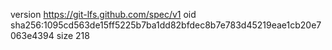 version https://git-lfs.github.com/spec/v1
oid sha256:1095cd563de15ff5225b7ba1dd82bfdec8b7e783d45219eae1cb20e7063e4394
size 218
